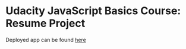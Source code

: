 # Udacity JavaScript Basics Course: Resume Project


Deployed app can be found [here](http://ancient-wildwood-4076.herokuapp.com/)


